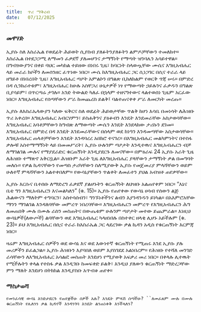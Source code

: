 ```yaml
---
title:  ጥሪ ማቅረብ
date:   07/12/2025
---
```


### መዋሃድ

ኢያሱ ስለ እስራኤል የወደፊት ሕይወት ሲያስብ  ያለፉትንያለፉትን ልምዶቻቸውን ተመለከተ። እስራኤል በተደጋጋሚ ለማመን ፈቃደኛ ያለመሆንና ታማኝነት የማጣት ዝንባሌን አሳይተዋል። በግብፃውያንና በቀይ ባህር መካከል ተይዘው በነበሩ ጊዜ፣ ከባርነት ስላወጧቸው ሙሴና እግዚአብሔር ላይ  መራራ ክሶችን ለመሰንዘር ፈጥነው ነበር። ሙሴ ከእግዚአብሔር ጋር ሲነጋገር በሲና ተራራ ላይ ዘግይቶ በነበረበት ጊዜ፣ እግዚአብሔር ጣዖት አምልኮን በግልጽ ቢከለክልም የወርቅ ጥጃ ሠሩ። በምድረ በዳ ሲንከራተቱም፣ እግዚአብሔር ከሁሉ አስቸጋሪ ሁኔታዎች ነፃ የማውጣት ኃይሉንና ፈቃዱን በግልጽ ቢያሳይም፣ በጥርጣሬ ታገሉ። አንድ ትውልድ ካለፈ በኋላም ተዘናግተውና ላልተወሰነ ጊዜም አርፈው ነበር። እግዚአብሔር የሰጣቸውን ሥራ ከመጨረስ ይልቅ፤ ባልተጠናቀቀ ሥራ ለመርካት መረጡ።

ኢያሱ ለእስራኤላውያን ካለው ፍቅርና ስለ ወደፊት ሕይወታቸው ጥልቅ ከሆነ እሳቤ በመነሳት ለሕዝቡ ጥሪ አቀረበ። እግዚአብሔር አብርሃምን፣ ይስሐቅንና ያዕቆብን እንዴት እንደመራቸው አስታወሳቸው። እግዚአብሔር አባቶቻቸውን ከግብጽ ለማውጣት ሙሴን እንዴት እንደላከው ታሪኩን ደገመ። እግዚአብሔር በምድረ በዳ እንዴት እንደመራቸውና በሰላም ወደ ከነዓን እንዳመጣቸው አስታወሳቸው። እግዚአብሔር ጠላቶቻቸውን እንዴት እንዳባረረ አበክሮ ተናገረ። በእግዚአብሔር መልካምነትና በተስፋ ቃሎቹ አስተማማኝነት ላይ በመመሥረት፣ ኢያሱ ሁሉንም ጣዖታት እንዲተዉና እግዚአብሔርን ብቻ ለማገልገል ሙሉና የማያደራድር ቁርጠኝነት እንዲያደርጉ ለመናቸው። በምዕራፍ 24 ኢያሱ አራት ጊዜ ለሕዝቡ ተማጽኖ አቅርቧል። ሕዝቡም አራት ጊዜ ለእግዚአብሔር ያላቸውን ታማኝነት ቃል በመግባት መለሱ። የቃል ኪዳናቸውን የመጣስ ታሪካቸውን ስለሚያውቅ ኢያሱ የመጀመሪያ ምላሻቸውን ወይም ሁለተኛ ምላሻቸውን አልተቀበለም። የውሳኔያቸውን ጥልቀት ለመፈተን ያህል አብዝቶ ጠየቃቸው።

ኢያሱ እርሱና ቤተሰቡ ለማድረግ ፈቃደኛ ያልሆኑትን ቁርጠኝነት ለህዝቡ አልጠየቀም ነበር። “እኔና ቤቴ ግን እግዚአብሔርን እናመልካለን” (ቁ. 15)። ኢያሱ የጠየቀው የውሳኔ ሀሳብ የሰውን ልጅ ሕልውናን ማለትም ተግባርን፣ አስተሳሰብን፣ ግንኙነቶችንና ልብን እያንዳንዱን ይነካል። በአእምሮአቸው ማንን ማገልገል እንዳለባቸው መምረጥ ነበረባቸው። እግዚአብሔርን መምረጥ የእግዚአብሔርን ሕግ ለመጠበቅ ሙሉ በሙሉ ራስን መስጠትና በውጤቱም ሁሉንም ጣዖታት መተው ይጨምራል። እነዚህ ውሳኔዎች(ለውጦች) ልባቸውን ወደ እግዚአብሔር ካላዘነበሉ በስተቀር ዘላቂ ሊሆኑ አይችሉም (ቁ. 23)። ይህ እግዚአብሔር በሲና ተራራ ከእስራኤል ጋር ላደረገው ቃል ኪዳን አዲስ የቁርጠኝነት እርምጃ ነበር።

ዛሬም እግዚአብሔር ሰዎችን ወደ ውሳኔ እና ወደ እውነተኛ ቁርጠኝነት የሚጠሩ እንደ ኢያሱ ያሉ መሪዎችን ይፈልጋል። ኢያሱ ሕዝቡን እያባበለ ወይም እያስገደደ አልነበረም። የሕዝቡ የተሻለ መንገድ ራሳቸውን ለእግዚአብሔር አሳልፎ መስጠት እንደሆነ የሚያወቅ አፍቃሪ መሪ ነበር። በቀላሉ ሊተዉት የሚችሉትን ቀላል የተስፋ ቃል እንዲገቡ ከመፍቀድ ይልቅ፣ እንዲህ ያለውን ቁርጠኝነት ማድረጋቸው ምን ማለት እንደሆነ በትክክል እንዲያስቡ አጥብቆ ጠየቀ።

### ማስታወሻ
`የመንፈሳዊ ውሳኔ እንድታደርጉ የጠየቋችሁ ሰዎች አሉ? እንዴት ምላሽ ሰጣችሁ?
``ለመፈጸም ሙሉ በሙሉ ቁርጠኝነት የሌለንን ቃል ኪዳኖች እንዳንገባ እንዴት ልንጠነቀቅ እንችላለን?
`